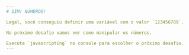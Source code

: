 ```yaml
---
# SIM! NÚMEROS!

Legal, você conseguiu definir uma variável com o valor `123456789`.

No próximo desafio vamos ver como manipular os números.

Execute `javascripting` no console para escolher o próximo desafio.
---
```

